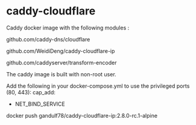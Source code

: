 # caddy-cloudflare
Caddy docker image with the following modules :

github.com/caddy-dns/cloudflare

github.com/WeidiDeng/caddy-cloudflare-ip

github.com/caddyserver/transform-encoder

The caddy image is built with non-root user. 

Add the following in your docker-compose.yml to use the privileged ports (80, 443):
cap_add:
   - NET_BIND_SERVICE

docker push gandulf78/caddy-cloudflare-ip:2.8.0-rc.1-alpine

